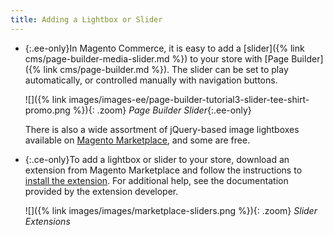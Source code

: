 ```yaml
---
title: Adding a Lightbox or Slider
---
```


- {:.ee-only}In Magento Commerce, it is easy to add a [slider]({% link cms/page-builder-media-slider.md %}) to your store with [Page Builder]({% link cms/page-builder.md %}). The slider can be set to play automatically, or controlled manually with navigation buttons.

   ![]({% link images/images-ee/page-builder-tutorial3-slider-tee-shirt-promo.png %}){: .zoom}
   _Page Builder Slider_{:.ee-only}

   There is also a wide assortment of jQuery-based image lightboxes available on [Magento Marketplace][1], and some are free.

- {:.ce-only}To add a lightbox or slider to your store, download an extension from Magento Marketplace and follow the instructions to [install the extension][2]. For additional help, see the documentation provided by the extension developer.

   ![]({% link images/images/marketplace-sliders.png %}){: .zoom}
   _Slider Extensions_

[1]: https://marketplace.magento.com/extensions.html?q=lightbox
[2]: https://devdocs.magento.com/extensions/install/
